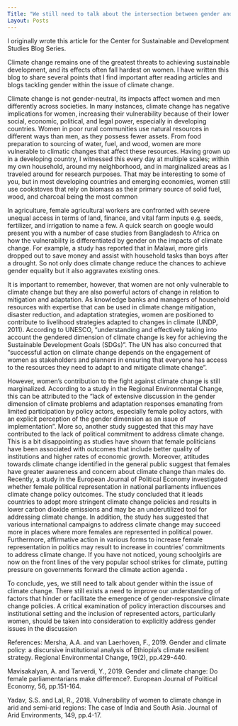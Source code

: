 ```yaml
---
Title: "We still need to talk about the intersection between gender and climate change"
Layout: Posts
---
```


I originally wrote this article for the Center for Sustainable and Development Studies Blog Series.

Climate change remains one of the greatest threats to achieving sustainable development, and its effects often fall hardest on women. I have written this blog to share several points that I find important after reading articles and blogs tackling gender within the issue of climate change.

Climate change is not gender-neutral, its impacts affect women and men differently across societies. In many instances, climate change has negative implications for women, increasing their vulnerability because of their lower social, economic, political, and legal power, especially in developing countries.  Women in poor rural communities use natural resources in different ways than men, as they possess fewer assets. From food preparation to sourcing of water, fuel, and wood, women are more vulnerable to climatic changes that affect these resources. Having grown up in a developing country, I witnessed this every day at multiple scales; within my own household, around my neighborhood,  and in marginalized areas as I traveled around for research purposes. That may be interesting to some of you, but in most developing countries and emerging economies, women still use cookstoves that rely on biomass as their primary source of solid fuel, wood, and charcoal being the most common

In agriculture, female agricultural workers are confronted with severe unequal access in terms of land, finance, and vital farm inputs e.g. seeds, fertilizer, and irrigation to name a few. A quick search on google would present you with a number of case studies from Bangladesh to Africa on how the vulnerability is differentiated by gender on the impacts of climate change. For example, a study has reported that in Malawi, more girls dropped out to save money and assist with household tasks than boys after a drought. So not only does climate change reduce the chances to achieve gender equality but it also aggravates existing ones.

It is important to remember, however, that women are not only vulnerable to climate change but they are also powerful actors of change in relation to mitigation and adaptation. As knowledge banks and managers of household resources with expertise that can be used in climate change mitigation, disaster reduction, and adaptation strategies, women are positioned to contribute to livelihood strategies adapted to changes in climate (UNDP, 2011). According to  UNESCO, “understanding and effectively taking into account the gendered dimension of climate change is key for achieving the Sustainable Development Goals (SDGs)”. The UN has also concurred that “successful action on climate change depends on the engagement of women as stakeholders and planners in ensuring that everyone has access to the resources they need to adapt to and mitigate climate change”.

However, women’s contribution to the fight against climate change is still marginalized. According to a study in the Regional Environmental Change, this can be attributed to the “lack of extensive discussion in the gender dimension of climate problems and adaptation responses emanating from limited participation by policy actors, especially female policy actors, with an explicit perception of the gender dimension as an issue of implementation”.  More so, another study suggested that this may have contributed to the lack of political commitment to address climate change. This is a bit disappointing as studies have shown that female politicians have been associated with outcomes that include better quality of institutions and higher rates of economic growth. Moreover, attitudes towards climate change identified in the general public suggest that females have greater awareness and concern about climate change than males do. Recently, a study in the European Journal of Political Economy investigated whether female political representation in national parliaments influences climate change policy outcomes. The study concluded that it leads countries to adopt more stringent climate change policies and results in lower carbon dioxide emissions and may be an underutilized tool for addressing climate change. In addition, the study has suggested that various international campaigns to address climate change may succeed more in places where more females are represented in political power. Furthermore, affirmative action in various forms to increase female representation in politics may result to increase in countries’ commitments to address climate change. If you have not noticed, young schoolgirls are now on the front lines of the very popular school strikes for climate,  putting pressure on governments forward the climate action agenda .

To conclude, yes, we still need to talk about gender within the issue of climate change. There still exists a need to improve our understanding of factors that hinder or facilitate the emergence of gender-responsive climate change policies. A critical examination of policy interaction discourses and institutional setting and the inclusion of represented actors, particularly women, should be taken into consideration to explicitly address gender issues in the discussion

References:
Mersha, A.A. and van Laerhoven, F., 2019. Gender and climate policy: a discursive institutional analysis of Ethiopia’s climate resilient strategy. Regional Environmental Change, 19(2), pp.429-440.

Mavisakalyan, A. and Tarverdi, Y., 2019. Gender and climate change: Do female parliamentarians make difference?. European Journal of Political Economy, 56, pp.151-164.

Yadav, S.S. and Lal, R., 2018. Vulnerability of women to climate change in arid and semi-arid regions: The case of India and South Asia. Journal of Arid Environments, 149, pp.4-17.


